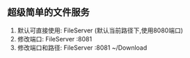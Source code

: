 ## 超级简单的文件服务

1. 默认可直接使用:  FileServer (默认当前路径下,使用8080端口)
2. 修改端口:       FileServer :8081 
3. 修改端口和路径:  FileServer :8081 ~/Download